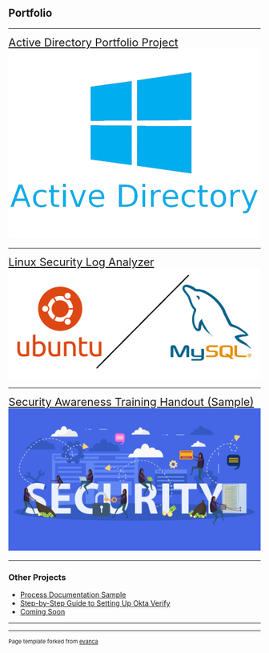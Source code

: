 ## Portfolio

---

<a href="https://docs.google.com/document/d/1LjVmpAgmeowX52kBEeOwCJLxqr1QInc3Cn0AEELo3-s/edit?usp=sharing" style="font-size: 22px;">
  Active Directory Portfolio Project  
  <br>
  <img src="images/pngegg.png?raw=true" alt="Active Directory Project Image"/>
</a>

---

<a href="https://docs.google.com/document/d/1UdVyBnYTtRnjcFpQCMOaPEWzdCpAUjLeiq4Y6-EZRTU/edit?usp=sharing" style="font-size: 22px;">
  Linux Security Log Analyzer  
  <br>
  <img src="images/ubuntu_mysql.png?raw=true" alt="Linux Security Log Analyzer Image"/>
</a>

---

<a href="/portfolio/pdf/SEC.pdf" style="font-size: 22px;">
  Security Awareness Training Handout (Sample)  
  <br>
  <img src="images/security_stock_photo.jpg?raw=true" alt="Security Awareness Training Image"/>
</a>

---

### Other Projects

- [Process Documentation Sample](/pdf/PortProj1.pdf)
- [Step-by-Step Guide to Setting Up Okta Verify](/pdf/MFA.pdf)
- [Coming Soon](http://example.com/)


---




---
<p style="font-size:11px">Page template forked from <a href="https://github.com/evanca/quick-portfolio">evanca</a></p>
<!-- Remove above link if you don't want to attibute -->
